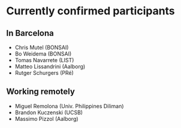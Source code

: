 # Currently confirmed participants

## In Barcelona

* Chris Mutel (BONSAI)
* Bo Weidema (BONSAI)
* Tomas Navarrete (LIST)
* Matteo Lissandrini (Aalborg)
* Rutger Schurgers (PRé)

## Working remotely

* Miguel Remolona (Univ. Philippines Diliman)
* Brandon Kuczenski (UCSB)
* Massimo Pizzol (Aalborg)
